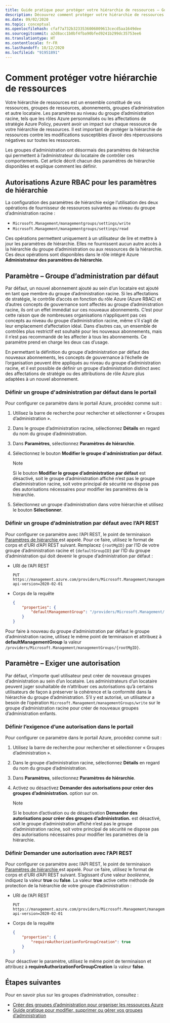 ```yaml
---
title: Guide pratique pour protéger votre hiérarchie de ressources – Gouvernance Azure
description: Découvrez comment protéger votre hiérarchie de ressources avec des paramètres de hiérarchie qui incluent la définition du groupe d’administration par défaut.
ms.date: 09/02/2020
ms.topic: conceptual
ms.openlocfilehash: cfaf7a732b3233536006009613cecd5aa1649dee
ms.sourcegitcommit: a2d8acc1b0bf4fba90bfed9241b299dc35753ee6
ms.translationtype: HT
ms.contentlocale: fr-FR
ms.lasthandoff: 10/12/2020
ms.locfileid: "91951891"
---
```

# <a name="how-to-protect-your-resource-hierarchy"></a>Comment protéger votre hiérarchie de ressources

Votre hiérarchie de ressources est un ensemble constitué de vos ressources, groupes de ressources, abonnements, groupes d’administration et autre locataire. Les paramètres au niveau du groupe d’administration racine, tels que les rôles Azure personnalisés ou les affectations de stratégie Azure Policy, peuvent avoir un impact sur chaque ressource de votre hiérarchie de ressources. Il est important de protéger la hiérarchie de ressources contre les modifications susceptibles d’avoir des répercussions négatives sur toutes les ressources.

Les groupes d’administration ont désormais des paramètres de hiérarchie qui permettent à l’administrateur du locataire de contrôler ces comportements. Cet article décrit chacun des paramètres de hiérarchie disponibles et explique comment les définir.

## <a name="azure-rbac-permissions-for-hierarchy-settings"></a>Autorisations Azure RBAC pour les paramètres de hiérarchie

La configuration des paramètres de hiérarchie exige l’utilisation des deux opérations de fournisseur de ressources suivantes au niveau du groupe d’administration racine :

- `Microsoft.Management/managementgroups/settings/write`
- `Microsoft.Management/managementgroups/settings/read`

Ces opérations permettent uniquement à un utilisateur de lire et mettre à jour les paramètres de hiérarchie. Elles ne fournissent aucun autre accès à la hiérarchie du groupe d’administration ou aux ressources de la hiérarchie. Ces deux opérations sont disponibles dans le rôle intégré Azure **Administrateur des paramètres de hiérarchie**.

## <a name="setting---default-management-group"></a>Paramètre – Groupe d’administration par défaut

Par défaut, un nouvel abonnement ajouté au sein d’un locataire est ajouté en tant que membre du groupe d’administration racine. Si les affectations de stratégie, le contrôle d’accès en fonction du rôle Azure (Azure RBAC) et d’autres concepts de gouvernance sont affectés au groupe d’administration racine, ils ont un effet immédiat sur ces nouveaux abonnements. C’est pour cette raison que de nombreuses organisations n’appliquent pas ces concepts au niveau du groupe d’administration racine, même s’il s’agit de leur emplacement d’affectation idéal. Dans d’autres cas, un ensemble de contrôles plus restrictif est souhaité pour les nouveaux abonnements, mais il n’est pas recommandé de les affecter à tous les abonnements. Ce paramètre prend en charge les deux cas d’usage.

En permettant la définition du groupe d’administration par défaut des nouveaux abonnements, les concepts de gouvernance à l’échelle de l’organisation peuvent être appliqués au niveau du groupe d’administration racine, et il est possible de définir un groupe d’administration distinct avec des affectations de stratégie ou des attributions de rôle Azure plus adaptées à un nouvel abonnement.

### <a name="set-default-management-group-in-portal"></a>Définir un groupe d'administration par défaut dans le portail

Pour configurer ce paramètre dans le portail Azure, procédez comme suit :

1. Utilisez la barre de recherche pour rechercher et sélectionner « Groupes d’administration ».

1. Dans le groupe d’administration racine, sélectionnez **Détails** en regard du nom du groupe d’administration.

1. Dans **Paramètres**, sélectionnez **Paramètres de hiérarchie**.

1. Sélectionnez le bouton **Modifier le groupe d'administration par défaut**.

   > [!NOTE]
   > Si le bouton **Modifier le groupe d’administration par défaut** est désactivé, soit le groupe d’administration affiché n’est pas le groupe d’administration racine, soit votre principal de sécurité ne dispose pas des autorisations nécessaires pour modifier les paramètres de la hiérarchie.

1. Sélectionnez un groupe d’administration dans votre hiérarchie et utilisez le bouton **Sélectionner**.

### <a name="set-default-management-group-with-rest-api"></a>Définir un groupe d’administration par défaut avec l’API REST

Pour configurer ce paramètre avec l’API REST, le point de terminaison [Paramètres de hiérarchie ](/rest/api/resources/hierarchysettings) est appelé. Pour ce faire, utilisez le format de corps et d’URI d’API REST suivant. Remplacez `{rootMgID}` par l’ID de votre groupe d’administration racine et `{defaultGroupID}` par l’ID du groupe d’administration qui doit devenir le groupe d’administration par défaut :

- URI de l’API REST

  ```http
  PUT https://management.azure.com/providers/Microsoft.Management/managementGroups/{rootMgID}/settings/default?api-version=2020-02-01
  ```

- Corps de la requête

  ```json
  {
      "properties": {
          "defaultManagementGroup": "/providers/Microsoft.Management/managementGroups/{defaultGroupID}"
      }
  }
  ```

Pour faire à nouveau du groupe d’administration par défaut le groupe d’administration racine, utilisez le même point de terminaison et attribuez à **defaultManagementGroup** la valeur `/providers/Microsoft.Management/managementGroups/{rootMgID}`.

## <a name="setting---require-authorization"></a>Paramètre – Exiger une autorisation

Par défaut, n’importe quel utilisateur peut créer de nouveaux groupes d’administration au sein d’un locataire. Les administrateurs d’un locataire peuvent juger souhaitable de n’attribuer ces autorisations qu’à certains utilisateurs de façon à préserver la cohérence et la conformité dans la hiérarchie du groupe d’administration. S’il y est autorisé, un utilisateur a besoin de l’opération `Microsoft.Management/managementGroups/write` sur le groupe d’administration racine pour créer de nouveaux groupes d’administration enfants.

### <a name="set-require-authorization-in-portal"></a>Définir l’exigence d’une autorisation dans le portail

Pour configurer ce paramètre dans le portail Azure, procédez comme suit :

1. Utilisez la barre de recherche pour rechercher et sélectionner « Groupes d’administration ».

1. Dans le groupe d’administration racine, sélectionnez **Détails** en regard du nom du groupe d’administration.

1. Dans **Paramètres**, sélectionnez **Paramètres de hiérarchie**.

1. Activez ou désactivez **Demander des autorisations pour créer des groupes d’administration.** option sur on.

   > [!NOTE]
   > Si le bouton d’activation ou de désactivation **Demander des autorisations pour créer des groupes d’administration.** est désactivé, soit le groupe d’administration affiché n’est pas le groupe d’administration racine, soit votre principal de sécurité ne dispose pas des autorisations nécessaires pour modifier les paramètres de la hiérarchie.

### <a name="set-require-authorization-with-rest-api"></a>Définir Demander une autorisation avec l’API REST

Pour configurer ce paramètre avec l’API REST, le point de terminaison [Paramètres de hiérarchie ](/rest/api/resources/hierarchysettings) est appelé. Pour ce faire, utilisez le format de corps et d’URI d’API REST suivant. S’agissant d’une valeur _booléenne_, indiquez la valeur **true** ou **false**. La valeur **true** active cette méthode de protection de la hiérarchie de votre groupe d’administration :

- URI de l’API REST

  ```http
  PUT https://management.azure.com/providers/Microsoft.Management/managementGroups/{rootMgID}/settings/default?api-version=2020-02-01
  ```

- Corps de la requête

  ```json
  {
      "properties": {
          "requireAuthorizationForGroupCreation": true
      }
  }
  ```

Pour désactiver le paramètre, utilisez le même point de terminaison et attribuez à **requireAuthorizationForGroupCreation** la valeur **false**.

## <a name="next-steps"></a>Étapes suivantes

Pour en savoir plus sur les groupes d’administration, consultez :

- [Créer des groupes d’administration pour organiser les ressources Azure](../create-management-group-portal.md)
- [Guide pratique pour modifier, supprimer ou gérer vos groupes d’administration](../manage.md)